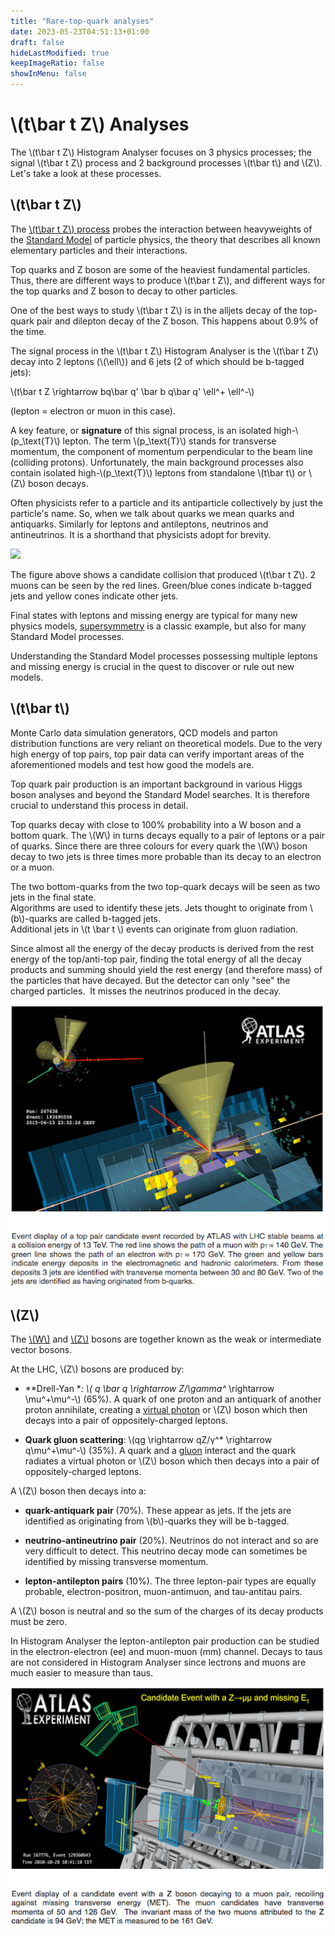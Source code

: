 ```yaml
---
title: "Rare-top-quark analyses"
date: 2023-05-23T04:51:13+01:00
draft: false
hideLastModified: true
keepImageRatio: false
showInMenu: false
---
```


# \\(t\bar t Z\\) Analyses

The \\(t\bar t Z\\) Histogram Analyser focuses on 3 physics processes; the signal \\(t\bar t Z\\) process and 2 background processes \\(t\bar t\\) and \\(Z\\).  
Let's take a look at these processes.

## \\(t\bar t Z\\)

The [\\(t\bar t Z\\) process](http://atlas.cern/updates/physics-briefing/probes-heavyweights-standard-model) probes the interaction between heavyweights of the [Standard Model](https://home.cern/about/physics/standard-model) of particle physics, the theory that describes all known elementary particles and their interactions.

Top quarks and Z boson are some of the heaviest fundamental particles.  Thus, there are different ways to produce \\(t\bar t Z\\), and different ways for the top quarks and Z boson to decay to other particles.

One of the best ways to study \\(t\bar t Z\\) is in the alljets decay of the top-quark pair and dilepton decay of the Z boson.  This happens about 0.9% of the time.  

The signal process in the \\(t\bar t Z\\) Histogram Analyser is the \\(t\bar t Z\\) decay into 2 leptons (\\(\ell\\)) and 6 jets (2 of which should be b-tagged jets):

\\(t\bar t Z \rightarrow bq\bar q' \bar b q\bar q' \ell^+ \ell^-\\)  

(lepton = electron or muon in this case).

A key feature, or **signature** of this signal process, is an isolated high-\\(p_\text{T}\\) lepton.  The term \\(p_\text{T}\\) stands for transverse momentum, the component of momentum perpendicular to the beam line (colliding protons).  Unfortunately, the main background processes also contain isolated high-\\(p_\text{T}\\) leptons from standalone \\(t\bar t\\) or \\(Z\\) boson decays.

Often physicists refer to a particle and its antiparticle collectively by just the particle's name.  So, when we talk about quarks we mean quarks and antiquarks.  Similarly for leptons and antileptons,  neutrinos and antineutrinos.  It is a shorthand that physicists adopt for brevity.

![](images/ttZ_3l_event.png)

The figure above shows a candidate collision that produced \\(t\bar t Z\\). 2 muons can be seen by the red lines. Green/blue cones indicate b-tagged jets and yellow cones indicate other jets.


Final states with leptons and missing energy are typical for many new physics models, [supersymmetry](https://home.cern/about/physics/supersymmetry) is a classic example, but also for many Standard Model processes.

Understanding the Standard Model processes possessing multiple leptons and missing energy is crucial in the quest to discover or rule out new models.


## \\(t\bar t\\)

Monte Carlo data simulation generators, QCD models and parton distribution functions are very reliant on theoretical models. Due to the very high energy of top pairs, top pair data can verify important areas of the aforementioned models and test how good the models are.

Top quark pair production is an important background in various Higgs boson analyses and beyond the Standard Model searches.  It is therefore crucial to understand this process in detail.

Top quarks decay with close to 100% probability into a W boson and a bottom quark.  The \\(W\\) in turns decays equally to a pair of leptons or a pair of quarks.  Since there are three colours for every quark the \\(W\\) boson decay to two jets is three times more probable than its decay to an electron or a muon.

The two bottom-quarks from the two top-quark decays will be seen as two jets in the final state.  
Algorithms are used to identify these jets. Jets thought to originate from \\(b\\)-quarks are called b-tagged jets.  
Additional jets in \\(t \bar t \\) events can originate from gluon radiation.

Since almost all the energy of the decay products is derived from the rest energy of the top/anti-top pair, finding the total energy of all the decay products and summing should yield the rest energy (and therefore mass) of the particles that have decayed.  But the detector can only "see" the charged particles.  It misses the neutrinos produced in the decay. 



![](images/ToppairPlusCaption.png)

## \\(Z\\)

The [\\(W\\)](http://home.cern/about/physics/w-boson-sunshine-and-stardust) and [\\(Z\\)](http://home.cern/about/physics/z-boson) bosons are together known as the weak or intermediate vector bosons.

At the LHC, \\(Z\\) bosons are produced by:

* **Drell-Yan **: \\( q \bar q \rightarrow Z/\gamma^* \rightarrow \mu^+\mu^-\\) (65%). A quark of one proton and an antiquark of another proton annihilate, creating a [virtual photon](https://en.wikipedia.org/wiki/Virtual_particle) or \\(Z\\) boson which then decays into a pair of oppositely-charged leptons.

* **Quark gluon scattering**: \\(qg \rightarrow qZ/γ^* \rightarrow q\mu^+\mu^-\\) (35%). A quark and a [gluon](https://en.wikipedia.org/wiki/Gluon) interact and the quark radiates a virtual photon or \\(Z\\) boson which then decays into a pair of oppositely-charged leptons.

A \\(Z\\) boson then decays into a:

* **quark-antiquark pair** (70%). These appear as jets.  If the jets are identified as originating from \\(b\\)-quarks they will be b-tagged.

* **neutrino-antineutrino pair** (20%).  Neutrinos do not interact and so are very difficult to detect.  This neutrino decay mode can sometimes be identified by missing transverse momentum.

* **lepton-antilepton pairs** (10%).  The three lepton-pair types are equally probable, electron-positron, muon-antimuon, and tau-antitau pairs.

A \\(Z\\) boson is neutral and so the sum of the charges of its decay products must be zero.

In Histogram Analyser the lepton-antilepton pair production can be studied in the electron-electron (ee) and muon-muon (mm) channel.  Decays to taus are not considered in Histogram Analyser since lectrons and muons are much easier to measure than taus.

![](images/ZmumuPlusCaption.png)

